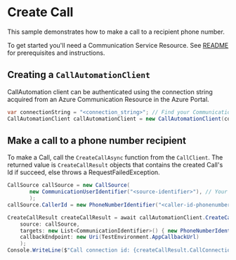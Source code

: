 # Create Call

This sample demonstrates how to make a call to a recipient phone number.

To get started you'll need a Communication Service Resource.  See [README][README] for prerequisites and instructions.

## Creating a `CallAutomationClient`

CallAutomation client can be authenticated using the connection string acquired from an Azure Communication Resource in the Azure Portal.

```C#
var connectionString = "<connection_string>"; // Find your Communication Services resource in the Azure portal
CallAutomationClient callAutomationClient = new CallAutomationClient(connectionString);
```

## Make a call to a phone number recipient

To make a Call, call the `CreateCallAsync` function from the `CallClient`. The returned value is `CreateCallResult` objects that contains the created Call's Id if succeed, else throws a RequestFailedException.
```C#
CallSource callSource = new CallSource(
       new CommunicationUserIdentifier("<source-identifier>"), // Your Azure Communication Resource Guid Id used to make a Call
       );
callSource.CallerId = new PhoneNumberIdentifier("<caller-id-phonenumber>") // E.164 formatted recipient phone number
```
```C#
CreateCallResult createCallResult = await callAutomationClient.CreateCallAsync(
    source: callSource,
    targets: new List<CommunicationIdentifier>() { new PhoneNumberIdentifier("<targets-phone-number>") }, // E.164 formatted recipient phone number
    callbackEndpoint: new Uri(TestEnvironment.AppCallbackUrl)
    );
Console.WriteLine($"Call connection id: {createCallResult.CallConnectionProperties.CallConnectionId}");
```

[README]: https://github.com/Azure/azure-sdk-for-net/blob/a20e269162fa88a43e5ba0e5bb28f2e76c74a484/sdk/communication/Azure.Communication.CallingServer/README.md#getting-started
